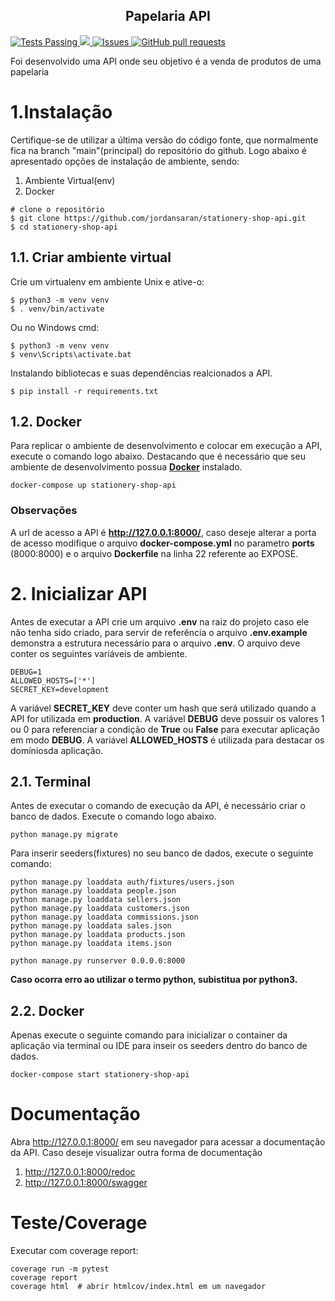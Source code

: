 <p align="center">
    <h2 align="center">
        Papelaria API
    </h2>
    <a href="https://github.com/jordansaran/stationery-shop-api/actions">
      <img alt="Tests Passing" src="https://github.com/jordansaran/stationery-shop-api/workflows/stationery-shop-api-test-coverage/badge.svg" />
    </a>
    <a href="https://codecov.io/gh/jordansaran/sales-api">
      <img src="https://codecov.io/gh/jordansaran/stationery-shop-api/branch/main/graph/badge.svg" />
    </a>
    <a href="https://github.com/jordansaran/stationery-shop-api/issues">
      <img alt="Issues" src="https://img.shields.io/github/issues/jordansaran/stationery-shop-api?color=0088ff" />
    </a>
    <a href="https://github.com/jordansaran/stationery-shop-api/pulls">
      <img alt="GitHub pull requests" src="https://img.shields.io/github/issues-pr/jordansaran/stationery-shop-api?color=0088ff" />
    </a>
</p>

Foi desenvolvido uma API onde seu objetivo é a venda de produtos de uma papelaria

# 1.Instalação
Certifique-se de utilizar a última versão do código fonte, que normalmente fica na branch "main"(principal) do repositório do github.
Logo abaixo é apresentado opções de instalação de ambiente, sendo:
1. Ambiente Virtual(env)
2. Docker

````shell
# clone o repositório
$ git clone https://github.com/jordansaran/stationery-shop-api.git
$ cd stationery-shop-api
````

## 1.1. Criar ambiente virtual
Crie um virtualenv em ambiente Unix e ative-o:
````shell
$ python3 -m venv venv
$ . venv/bin/activate
````
Ou no Windows cmd:
````shell
$ python3 -m venv venv
$ venv\Scripts\activate.bat
````
Instalando bibliotecas e suas dependências realcionados a API.  
````shell
$ pip install -r requirements.txt
````

## 1.2. Docker

Para replicar o ambiente de desenvolvimento e colocar em execução a API, execute o comando logo abaixo. 
Destacando que é necessário que seu ambiente de desenvolvimento possua [**Docker**](https://www.docker.com/products/docker-desktop/) instalado.
```
docker-compose up stationery-shop-api
```
### Observações
A url de acesso a API é **http://127.0.0.1:8000/**, caso deseje alterar a porta de acesso modifique
o arquivo **docker-compose.yml** no parametro **ports** (8000:8000) e o arquivo **Dockerfile** na linha 22 referente ao EXPOSE.

# 2. Inicializar API
Antes de executar a API crie um arquivo **.env** na raiz do projeto caso ele não tenha sido criado, para servir de referência
o arquivo **.env.example** demonstra a estrutura necessário para o arquivo **.env**.
O arquivo deve conter os seguintes variáveis de ambiente.
````dotenv
DEBUG=1
ALLOWED_HOSTS=['*']
SECRET_KEY=development
````
A variável **SECRET_KEY** deve conter um hash que será utilizado quando a API for utilizada em **production**.
A variável **DEBUG** deve possuir os valores 1 ou 0 para referenciar a condição de **True** ou **False** para
executar aplicação em modo **DEBUG**.
A variável **ALLOWED_HOSTS** é utilizada para destacar os domíniosda aplicação.
## 2.1. Terminal
Antes de executar o comando de execução da API, é necessário criar o banco de dados. Execute o comando logo abaixo.
````shell
python manage.py migrate
````
Para inserir seeders(fixtures) no seu banco de dados, execute o seguinte comando:
````shell
python manage.py loaddata auth/fixtures/users.json
python manage.py loaddata people.json
python manage.py loaddata sellers.json
python manage.py loaddata customers.json
python manage.py loaddata commissions.json
python manage.py loaddata sales.json
python manage.py loaddata products.json
python manage.py loaddata items.json
````

````shell
python manage.py runserver 0.0.0.0:8000
````

**Caso ocorra erro ao utilizar o termo python, subistitua por python3.**

## 2.2. Docker
Apenas execute o seguinte comando para inicializar o container da aplicação via terminal ou IDE para inseir os seeders dentro do banco de dados.
````shell
docker-compose start stationery-shop-api
````

# Documentação

Abra http://127.0.0.1:8000/ em seu navegador para acessar a documentação da API.
Caso deseje visualizar outra forma de documentação
1. http://127.0.0.1:8000/redoc
2. http://127.0.0.1:8000/swagger

# Teste/Coverage
Executar com coverage report:
````shell
coverage run -m pytest
coverage report
coverage html  # abrir htmlcov/index.html em um navegador
````